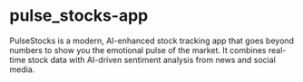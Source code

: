 # pulse_stocks-app
PulseStocks is a modern, AI-enhanced stock tracking app that goes beyond numbers to show you the emotional pulse of the market.  It combines real-time stock data with AI-driven sentiment analysis from news and social media.
